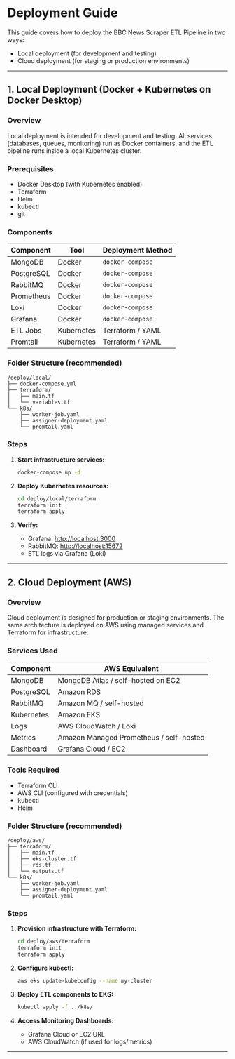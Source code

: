 # Deployment Guide

This guide covers how to deploy the BBC News Scraper ETL Pipeline in two ways:

- Local deployment (for development and testing)
- Cloud deployment (for staging or production environments)

---

## 1. Local Deployment (Docker + Kubernetes on Docker Desktop)

### Overview

Local deployment is intended for development and testing. All services (databases, queues, monitoring) run as Docker containers, and the ETL pipeline runs inside a local Kubernetes cluster.

### Prerequisites

* Docker Desktop (with Kubernetes enabled)
* Terraform
* Helm
* kubectl
* git

### Components

| Component  | Tool       | Deployment Method |
| ---------- | ---------- | ----------------- |
| MongoDB    | Docker     | `docker-compose`  |
| PostgreSQL | Docker     | `docker-compose`  |
| RabbitMQ   | Docker     | `docker-compose`  |
| Prometheus | Docker     | `docker-compose`  |
| Loki       | Docker     | `docker-compose`  |
| Grafana    | Docker     | `docker-compose`  |
| ETL Jobs   | Kubernetes | Terraform / YAML  |
| Promtail   | Kubernetes | Terraform / YAML  |

### Folder Structure (recommended)

```
/deploy/local/
├── docker-compose.yml
├── terraform/
│   ├── main.tf
│   └── variables.tf
└── k8s/
    ├── worker-job.yaml
    ├── assigner-deployment.yaml
    └── promtail.yaml
```

### Steps

1. **Start infrastructure services:**

   ```bash
   docker-compose up -d
   ```

2. **Deploy Kubernetes resources:**

   ```bash
   cd deploy/local/terraform
   terraform init
   terraform apply
   ```

3. **Verify:**

   * Grafana: [http://localhost:3000](http://localhost:3000)
   * RabbitMQ: [http://localhost:15672](http://localhost:15672)
   * ETL logs via Grafana (Loki)

---

## 2. Cloud Deployment (AWS)

### Overview

Cloud deployment is designed for production or staging environments. The same architecture is deployed on AWS using managed services and Terraform for infrastructure.

### Services Used

| Component  | AWS Equivalent                          |
| ---------- | --------------------------------------- |
| MongoDB    | MongoDB Atlas / self-hosted on EC2      |
| PostgreSQL | Amazon RDS                              |
| RabbitMQ   | Amazon MQ / self-hosted                 |
| Kubernetes | Amazon EKS                              |
| Logs       | AWS CloudWatch / Loki                   |
| Metrics    | Amazon Managed Prometheus / self-hosted |
| Dashboard  | Grafana Cloud / EC2                     |

### Tools Required

* Terraform CLI
* AWS CLI (configured with credentials)
* kubectl
* Helm

### Folder Structure (recommended)

```
/deploy/aws/
├── terraform/
│   ├── main.tf
│   ├── eks-cluster.tf
│   ├── rds.tf
│   └── outputs.tf
└── k8s/
    ├── worker-job.yaml
    ├── assigner-deployment.yaml
    └── promtail.yaml
```

### Steps

1. **Provision infrastructure with Terraform:**

   ```bash
   cd deploy/aws/terraform
   terraform init
   terraform apply
   ```

2. **Configure kubectl:**

   ```bash
   aws eks update-kubeconfig --name my-cluster
   ```

3. **Deploy ETL components to EKS:**

   ```bash
   kubectl apply -f ../k8s/
   ```

4. **Access Monitoring Dashboards:**

   * Grafana Cloud or EC2 URL
   * AWS CloudWatch (if used for logs/metrics)

---
